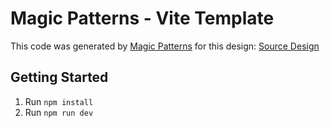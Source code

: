 # Magic Patterns - Vite Template

This code was generated by [Magic Patterns](https://magicpatterns.com) for this design: [Source Design](https://www.magicpatterns.com/c/kwnsdx5orpsgqkkojjqz9r)

## Getting Started

1. Run `npm install`
2. Run `npm run dev`
